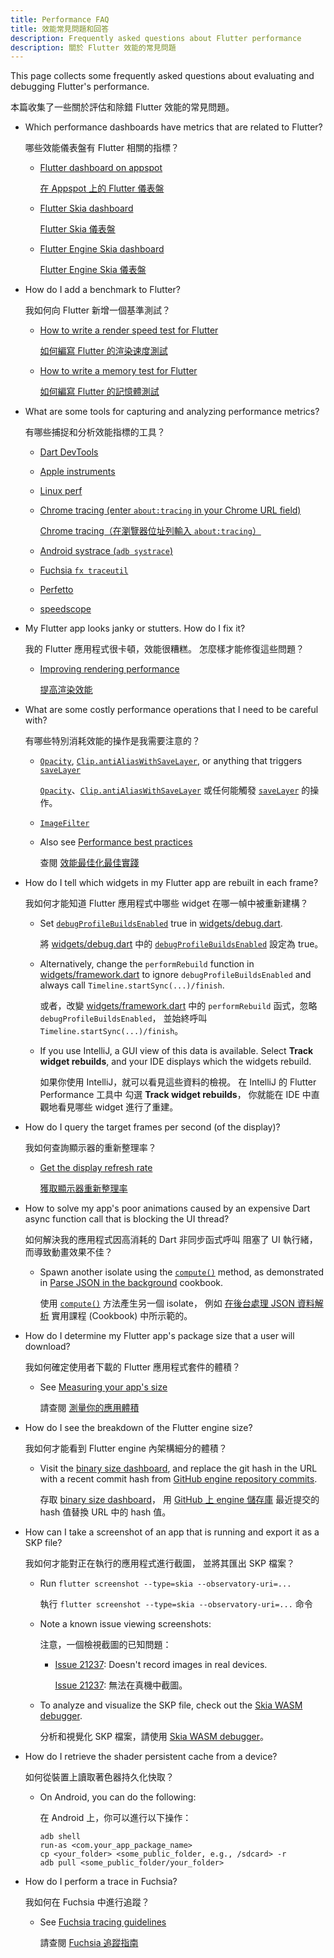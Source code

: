 ```yaml
---
title: Performance FAQ
title: 效能常見問題和回答
description: Frequently asked questions about Flutter performance
description: 關於 Flutter 效能的常見問題
---
```


This page collects some frequently asked questions
about evaluating and debugging Flutter's performance.

本篇收集了一些關於評估和除錯 Flutter 效能的常見問題。

* Which performance dashboards have metrics that are related to Flutter?

  哪些效能儀表盤有 Flutter 相關的指標？

  * [Flutter dashboard on appspot][]

    [在 Appspot 上的 Flutter 儀表盤][Flutter dashboard on appspot]

  * [Flutter Skia dashboard][]

    [Flutter Skia 儀表盤][Flutter Skia dashboard]

  * [Flutter Engine Skia dashboard][]

    [Flutter Engine Skia 儀表盤][Flutter Engine Skia dashboard]

[Flutter dashboard on appspot]: https://flutter-dashboard.appspot.com/
[Flutter engine Skia dashboard]: https://flutter-engine-perf.skia.org/t/?subset=regressions
[Flutter Skia dashboard]: https://flutter-flutter-perf.skia.org/t/?subset=regressions

* How do I add a benchmark to Flutter?

  我如何向 Flutter 新增一個基準測試？

  * [How to write a render speed test for Flutter][speed-test]

    [如何編寫 Flutter 的渲染速度測試][speed-test]

  * [How to write a memory test for Flutter][memory-test]

    [如何編寫 Flutter 的記憶體測試][memory-test]

[memory-test]: {{site.repo.flutter}}/wiki/How-to-write-a-memory-test-for-Flutter
[speed-test]: {{site.repo.flutter}}/wiki/How-to-write-a-render-speed-test-for-Flutter

* What are some tools for capturing and analyzing performance
  metrics?

  有哪些捕捉和分析效能指標的工具？

  * [Dart DevTools]({{site.url}}/tools/devtools)
  * [Apple instruments](https://en.wikipedia.org/wiki/Instruments_(software))
  * [Linux perf](https://en.wikipedia.org/wiki/Perf_(Linux))
  * [Chrome tracing (enter `about:tracing` in your
    Chrome URL field)][tracing]

    [Chrome tracing（在瀏覽器位址列輸入 `about:tracing`）][tracing]

  * [Android systrace (`adb systrace`)][systrace]
  * [Fuchsia `fx traceutil`][traceutil]
  * [Perfetto](https://ui.perfetto.dev/)
  * [speedscope](https://www.speedscope.app/)

[systrace]: https://developer.android.com/studio/profile/systrace
[tracing]: https://www.chromium.org/developers/how-tos/trace-event-profiling-tool
[traceutil]: https://fuchsia.dev/fuchsia-src/development/tracing/usage-guide

* My Flutter app looks janky or stutters. How do I fix it?

  我的 Flutter 應用程式很卡頓，效能很糟糕。
  怎麼樣才能修復這些問題？

  * [Improving rendering performance][]

    [提高渲染效能][Improving rendering performance]

[Improving rendering performance]: {{site.url}}/perf/rendering-performance

* What are some costly performance operations that I need
  to be careful with?

  有哪些特別消耗效能的操作是我需要注意的？

  * [`Opacity`][], [`Clip.antiAliasWithSaveLayer`][],
     or anything that triggers [`saveLayer`][]

    [`Opacity`][]、[`Clip.antiAliasWithSaveLayer`][] 
    或任何能觸發 [`saveLayer`][] 的操作。

  * [`ImageFilter`][]
  * Also see [Performance best practices][]

    查閱 [效能最佳化最佳實踐][Performance best practices]

[`Clip.antiAliasWithSaveLayer`]: {{site.api}}/flutter/dart-ui/Clip.html#antiAliasWithSaveLayer
[`ImageFilter`]: {{site.api}}/flutter/dart-ui/ImageFilter-class.html
[`Opacity`]: {{site.api}}/flutter/widgets/Opacity-class.html
[Performance best practices]: {{site.url}}/perf/best-practices
[`savelayer`]: {{site.api}}/flutter/dart-ui/Canvas/saveLayer.html

* How do I tell which widgets in my Flutter app are rebuilt
  in each frame?

  我如何才能知道 Flutter 應用程式中哪些 widget 在哪一幀中被重新建構？

  * Set [`debugProfileBuildsEnabled`][] true in
    [widgets/debug.dart][debug.dart].

    將 [widgets/debug.dart][debug.dart] 
    中的 [`debugProfileBuildsEnabled`][] 設定為 true。

  * Alternatively, change the `performRebuild` function in
    [widgets/framework.dart][framework.dart] to ignore
    `debugProfileBuildsEnabled` and always call
    `Timeline.startSync(...)/finish`.

    或者，改變 [widgets/framework.dart][framework.dart] 中的
    `performRebuild` 函式，忽略 `debugProfileBuildsEnabled`，
    並始終呼叫 `Timeline.startSync(...)/finish`。

  * If you use IntelliJ, a GUI view of this data is available.
    Select **Track widget rebuilds**,
    and your IDE displays which the widgets rebuild.

    如果你使用 IntelliJ，就可以看見這些資料的檢視。
    在 IntelliJ 的 Flutter Performance 工具中
    勾選 **Track widget rebuilds**，
    你就能在 IDE 中直觀地看見哪些 widget 進行了重建。

[`debugProfileBuildsEnabled`]: {{site.api}}/flutter/widgets/debugProfileBuildsEnabled.html
[debug.dart]: {{site.repo.flutter}}/blob/master/packages/flutter/lib/src/widgets/debug.dart
[framework.dart]: {{site.repo.flutter}}/blob/master/packages/flutter/lib/src/widgets/framework.dart

* How do I query the target frames per second (of the display)?

  我如何查詢顯示器的重新整理率？

  * [Get the display refresh rate][]

    [獲取顯示器重新整理率][Get the display refresh rate]

[Get the display refresh rate]: {{site.repo.flutter}}/wiki/Engine-specific-Service-Protocol-extensions#get-the-display-refresh-rate-_fluttergetdisplayrefreshrate

* How to solve my app's poor animations caused by an expensive
  Dart async function call that is blocking the UI thread?

  如何解決我的應用程式因高消耗的 Dart 非同步函式呼叫
  阻塞了 UI 執行緒，而導致動畫效果不佳？

  * Spawn another isolate using the [`compute()`][] method,
    as demonstrated in [Parse JSON in the background][] cookbook.

    使用 [`compute()`][] 方法產生另一個 isolate，
    例如 [在後台處理 JSON 資料解析][Parse JSON in the background] 實用課程 (Cookbook) 中所示範的。

[`compute()`]: {{site.api}}/flutter/foundation/compute-constant.html
[Parse JSON in the background]: {{site.url}}/cookbook/networking/background-parsing

* How do I determine my Flutter app's package size that a
  user will download?

  我如何確定使用者下載的 Flutter 應用程式套件的體積？

  * See [Measuring your app's size][]

    請查閱 [測量你的應用體積][Measuring your app's size]

[Measuring your app's size]: {{site.url}}/perf/app-size

* How do I see the breakdown of the Flutter engine size?

  我如何才能看到 Flutter engine 內架構細分的體積？

  * Visit the [binary size dashboard][], and replace the git
    hash in the URL with a recent commit hash from
    [GitHub engine repository commits][].

    存取 [binary size dashboard][]，
    用 [GitHub 上 engine 儲存庫][GitHub engine repository commits] 最近提交的 hash 值替換 URL 中的 hash 值。

[binary size dashboard]: https://storage.googleapis.com/flutter_infra_release/flutter/241c87ad800beeab545ab867354d4683d5bfb6ce/android-arm-release/sizes/index.html
[GitHub engine repository commits]: {{site.github}}/flutter/engine/commits

* How can I take a screenshot of an app that is running and export it
  as a SKP file?

  我如何才能對正在執行的應用程式進行截圖，
  並將其匯出 SKP 檔案？

  * Run `flutter screenshot --type=skia --observatory-uri=...`

    執行 `flutter screenshot --type=skia --observatory-uri=...` 命令

  * Note a known issue viewing screenshots:

    注意，一個檢視截圖的已知問題：

    * [Issue 21237][]: Doesn't record images in real devices.

      [Issue 21237][]: 無法在真機中截圖。

  * To analyze and visualize the SKP file,
    check out the [Skia WASM debugger][].

    分析和視覺化 SKP 檔案，請使用 [Skia WASM debugger][]。

[Issue 21237]: {{site.repo.flutter}}/issues/21237
[Skia WASM debugger]: https://debugger.skia.org/

* How do I retrieve the shader persistent cache from a device?

  如何從裝置上讀取著色器持久化快取？

  * On Android, you can do the following:

    在 Android 上，你可以進行以下操作：

    ```terminal
    adb shell
    run-as <com.your_app_package_name>
    cp <your_folder> <some_public_folder, e.g., /sdcard> -r
    adb pull <some_public_folder/your_folder>
    ```

* How do I perform a trace in Fuchsia?

  我如何在 Fuchsia 中進行追蹤？

  * See [Fuchsia tracing guidelines][traceutil]

    請查閱 [Fuchsia 追蹤指南][traceutil]
